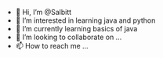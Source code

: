 - 👋 Hi, I’m @Salbitt
- 👀 I’m interested in learning java and python
- 🌱 I’m currently learning basics of java
- 💞️ I’m looking to collaborate on ...
- 📫 How to reach me ...

<!---
Salbitt/Salbitt is a ✨ special ✨ repository because its `README.md` (this file) appears on your GitHub profile.
You can click the Preview link to take a look at your changes.
--->
